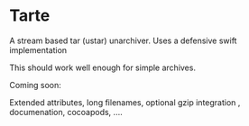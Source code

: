 #  Tarte

A stream based tar (ustar) unarchiver.
Uses a defensive swift implementation


This should work well enough for simple archives.


Coming soon:

Extended attributes, long filenames, optional gzip integration , documenation, cocoapods, ....
